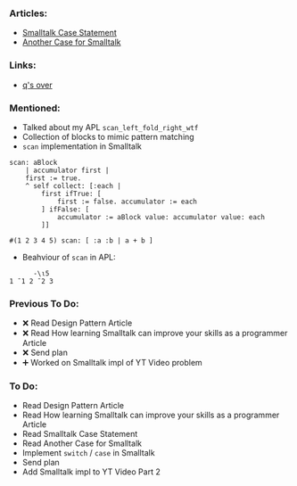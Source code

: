 
### Articles:

* [Smalltalk Case Statement](https://wiki.c2.com/?SmalltalkCaseStatement)
* [Another Case for Smalltalk](https://medium.com/@dmasonrose/another-case-for-smalltalk-1917c9cff7a0)

### Links:

* [q's over](https://code.kx.com/q4m3/A_Built-in_Functions/#a66-over)

### Mentioned:

* Talked about my APL `scan_left_fold_right_wtf`
* Collection of blocks to mimic pattern matching
* `scan` implementation in Smalltalk
```st
scan: aBlock
	| accumulator first |
	first := true.
	^ self collect: [:each |
		first ifTrue: [
			first := false. accumulator := each
		] ifFalse: [
			accumulator := aBlock value: accumulator value: each
		]]

#(1 2 3 4 5) scan: [ :a :b | a + b ]
```
* Beahviour of `scan` in APL:
```dyalog
      -\⍳5
1 ¯1 2 ¯2 3
```

### Previous To Do:

* :x: Read Design Pattern Article
* :x: Read How learning Smalltalk can improve your skills as a programmer Article
* :x: Send plan 
* :heavy_plus_sign: Worked on Smalltalk impl of YT Video problem

### To Do:

* Read Design Pattern Article
* Read How learning Smalltalk can improve your skills as a programmer Article
* Read Smalltalk Case Statement
* Read Another Case for Smalltalk
* Implement `switch` / `case` in Smalltalk
* Send plan 
* Add Smalltalk impl to YT Video Part 2
